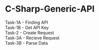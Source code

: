 # C-Sharp-Generic-API

Task-1A - Finding API <br>
Task-1B - Get API Key <br>
Task-2  - Create Request <br>
Task-3A - Recieve Request <br>
Task-3B - Parse Data <br>

